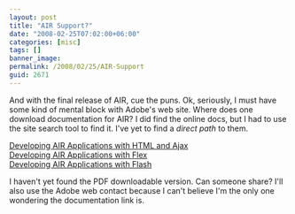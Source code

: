 ```yaml
---
layout: post
title: "AIR Support?"
date: "2008-02-25T07:02:00+06:00"
categories: [misc]
tags: []
banner_image: 
permalink: /2008/02/25/AIR-Support
guid: 2671
---
```


And with the final release of AIR, cue the puns. Ok, seriously, I must have some kind of mental block with Adobe's web site. Where does one download documentation for AIR? I did find the online docs, but I had to use the site search tool to find it. I've yet to find a <i>direct path</i> to them.

<a href="http://livedocs.adobe.com/air/1/devappshtml/">Developing AIR Applications with HTML and Ajax</a><br/>
<a href="http://livedocs.adobe.com/flex/3/html/help.html?content=Part5_AIR_1.html">Developing AIR Applications with Flex</a><br>
<a href="http://livedocs.adobe.com/air/1/devappsflash/">Developing AIR Applications with Flash</a>

I haven't yet found the PDF downloadable version. Can someone share? I'll also use the Adobe web contact because I can't believe I'm the only one wondering the documentation link is.